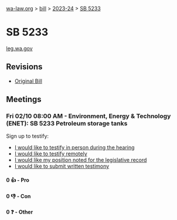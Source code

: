 [wa-law.org](/) > [bill](/bill/) > [2023-24](/bill/2023-24/) > [SB 5233](/bill/2023-24/sb/5233/)

# SB 5233
[leg.wa.gov](https://app.leg.wa.gov/billsummary?BillNumber=5233&Year=2023&Initiative=false)

## Revisions
* [Original Bill](1/)

## Meetings
### Fri 02/10 08:00 AM - Environment, Energy & Technology (ENET): SB 5233 Petroleum storage tanks
Sign up to testify:
* [I would like to testify in person during the hearing](https://app.leg.wa.gov/csi/Testifier/Add?chamber=House&mId=30668&aId=151251&caId=21339&tId=1)
* [I would like to testify remotely](https://app.leg.wa.gov/csi/Testifier/Add?chamber=House&mId=30668&aId=151251&caId=21339&tId=2)
* [I would like my position noted for the legislative record](https://app.leg.wa.gov/csi/Testifier/Add?chamber=House&mId=30668&aId=151251&caId=21339&tId=3)
* [I would like to submit written testimony](https://app.leg.wa.gov/csi/Testifier/Add?chamber=House&mId=30668&aId=151251&caId=21339&tId=4)

#### 0 👍 - Pro

#### 0 👎 - Con

#### 0 ❓ - Other
